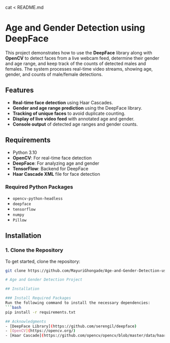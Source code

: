 cat <<EOL > README.md
# Age and Gender Detection using DeepFace

This project demonstrates how to use the **DeepFace** library along with **OpenCV** to detect faces from a live webcam feed, determine their gender and age range, and keep track of the counts of detected males and females. The system processes real-time video streams, showing age, gender, and counts of male/female detections.

## Features
- **Real-time face detection** using Haar Cascades.
- **Gender and age range prediction** using the DeepFace library.
- **Tracking of unique faces** to avoid duplicate counting.
- **Display of live video feed** with annotated age and gender.
- **Console output** of detected age ranges and gender counts.

## Requirements

- Python 3.10 
- **OpenCV**: For real-time face detection
- **DeepFace**: For analyzing age and gender
- **TensorFlow**: Backend for DeepFace
- **Haar Cascade XML** file for face detection

### Required Python Packages

- `opencv-python-headless`
- `deepface`
- `tensorflow`
- `numpy`
- `Pillow`

## Installation

### 1. Clone the Repository

To get started, clone the repository:

```bash
git clone https://github.com/MayuriGhongade/Age-and-Gender-Detection-using-DeepFace.git

# Age and Gender Detection Project

## Installation

### Install Required Packages
Run the following command to install the necessary dependencies:
```bash
pip install -r requirements.txt

## Acknowledgments
- [DeepFace Library](https://github.com/serengil/deepface)
- [OpenCV](https://opencv.org/)
- [Haar Cascade](https://github.com/opencv/opencv/blob/master/data/haarcascades/haarcascade_frontalface_default.xml)

